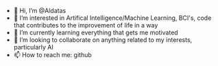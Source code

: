 - 👋 Hi, I’m @Aldatas
- 👀 I’m interested in Artifical Intelligence/Machine Learning, BCI's, code that contributes to the improvement of life in a way
- 🌱 I’m currently learning everything that gets me motivated
- 💞️ I’m looking to collaborate on anything related to my interests, particularly AI
- 📫 How to reach me: github

<!---
Aldatas/Aldatas is a ✨ special ✨ repository because its `README.md` (this file) appears on your GitHub profile.
You can click the Preview link to take a look at your changes.
--->
